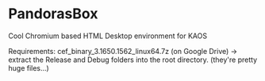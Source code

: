 PandorasBox
===========

Cool Chromium based HTML Desktop environment for KAOS

Requirements:
cef_binary_3.1650.1562_linux64.7z (on Google Drive)
-> extract the Release and Debug folders into the root directory. (they're pretty huge files...)
